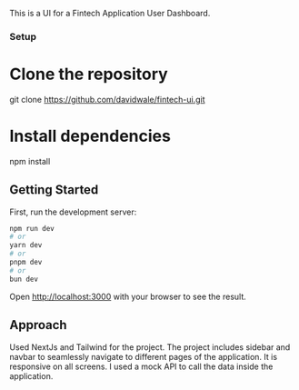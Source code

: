 This is a UI for a Fintech Application User Dashboard.

### Setup


# Clone the repository
git clone https://github.com/davidwale/fintech-ui.git


# Install dependencies
npm install

## Getting Started


First, run the development server:

```bash
npm run dev
# or
yarn dev
# or
pnpm dev
# or
bun dev
```

Open [http://localhost:3000](http://localhost:3000) with your browser to see the result.

## Approach

Used NextJs and Tailwind for the project. The project includes sidebar and navbar to seamlessly navigate to different pages of the application. It is responsive on all screens. I used a mock API to call the data inside the application.

